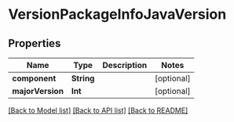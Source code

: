 # VersionPackageInfoJavaVersion

## Properties
Name | Type | Description | Notes
------------ | ------------- | ------------- | -------------
**component** | **String** |  | [optional] 
**majorVersion** | **Int** |  | [optional] 

[[Back to Model list]](../README.md#documentation-for-models) [[Back to API list]](../README.md#documentation-for-api-endpoints) [[Back to README]](../README.md)


